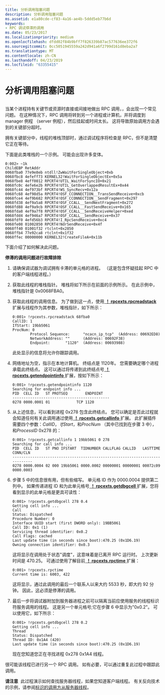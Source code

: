 ```yaml
---
title: 分析调用阻塞问题
description: 分析调用阻塞问题
ms.assetid: e1a80cde-cf83-4a16-ae4b-5ddd5eb77b6d
keywords:
- RPC 调试停滞的调用
ms.date: 05/23/2017
ms.localizationpriority: medium
ms.openlocfilehash: dfdd02f84b9bff7f826339b87ac577636ee372f6
ms.sourcegitcommit: 0cc5051945559a242d941a6f2799d161d8eba2a7
ms.translationtype: MT
ms.contentlocale: zh-CN
ms.lasthandoff: 04/23/2019
ms.locfileid: "63355415"
---
```

# <a name="analyzing-a-stuck-call-problem"></a>分析调用阻塞问题


## <span id="ddk_analyzing_a_stuck_call_problem_dbg"></span><span id="DDK_ANALYZING_A_STUCK_CALL_PROBLEM_DBG"></span>


当某个进程持有关键节或资源时直接或间接地做出 RPC 调用，，会出现一个常见问题。 在这种情况下，RPC 调用将转到另一个进程或计算机，并将调度到 manager 例程 （server 例程），然后挂起或时间太长。 这将导致原始调用方会遇到的关键部分超时。

拥有关键部分中，线程的堆栈顶部时，通过调试程序将检查是 RPC，但不是清楚它正在等待。

下面是此类堆栈的一个示例。 可能会出现许多变体。

```dbgcmd
0:002> ~1k
ChildEBP RetAddr
0068fba0 77e9e8eb ntdll!ZwWaitForSingleObject+0xb
0068fbc8 4efeff73 KERNEL32!WaitForSingleObjectEx+0x5a
0068fbe8 4eff0012 RPCRT4!UTIL_WaitForSyncIO+0x21
0068fc0c 4efe6e2b RPCRT4!UTIL_GetOverlappedResultEx+0x44
0068fc44 4ef973bf RPCRT4!WS_SyncRecv+0x12a
0068fc68 4ef98d5a RPCRT4!OSF_CCONNECTION__TransSendReceive+0xcb
0068fce4 4ef9b682 RPCRT4!OSF_CCONNECTION__SendFragment+0x297
0068fd38 4ef9a5a8 RPCRT4!OSF_CCALL__SendNextFragment+0x272
0068fd88 4ef9a9cb RPCRT4!OSF_CCALL__FastSendReceive+0x165
0068fda8 4ef9a7f8 RPCRT4!OSF_CCALL__SendReceiveHelper+0xed
0068fdd4 4ef946a7 RPCRT4!OSF_CCALL__SendReceive+0x37
0068fdf0 4efd56b3 RPCRT4!I_RpcSendReceive+0xc4
0068fe08 01002850 RPCRT4!NdrSendReceive+0x4f
0068ff40 01001f32 rtclnt+0x2850
0068ffb4 77e92ca8 rtclnt+0x1f32
0068ffec 00000000 KERNEL32!CreateFileA+0x11b
```

下面介绍了如何解决此问题。

 **停滞的调用问题进行故障排除**

1.  请确保调试器为调试拥有卡滞的单元格的进程。 （这是包含怀疑挂起 RPC 中的客户端线程进程。）

2.  获取此线程的堆栈指针。 堆栈将如下所示在前面的示例所示。 在此示例中，堆栈指针是 0x0068FBA0。

3.  获取此线程的调用信息。 为了做到这一点，使用[ **！ rpcexts.rpcreadstack** ](-rpcexts-rpcreadstack.md)扩展与线程作为其参数，堆栈指针，如下所示：

    ```dbgcmd
    0:001> !rpcexts.rpcreadstack 68fba0
    CallID: 1
    IfStart: 19bb5061
    ProcNum: 0
            Protocol Sequence:      "ncacn_ip_tcp"  (Address: 00692ED8)
            NetworkAddress: ""      (Address: 00692F38)
            Endpoint:       "1120"  (Address: 00693988)
    ```

    此处显示的信息将允许你跟踪调用。

4.  网络地址为空，指示在本地计算机。 终结点是 1120年。 您需要确定哪个进程承载此终结点。 这可以通过将传递到此终结点号[ **！ rpcexts.getendpointinfo** ](-rpcexts-getendpointinfo.md)扩展，按如下所示：

    ```dbgcmd
    0:001> !rpcexts.getendpointinfo 1120
    Searching for endpoint info ...
    PID  CELL ID   ST PROTSEQ        ENDPOINT
    --------------------------------------------
    0278 0000.0001 01            TCP 1120
    ```

5.  从上述信息，可以看到进程 0x278 包含此终结点。 您可以确定是否此过程就会知道任何有关此调用通过使用[ **！ rpcexts.getcallinfo** ](-rpcexts-getcallinfo.md)扩展。 此扩展插件需要四个参数：*CallID*， *IfStart*，和*ProcNum* （其中已找到在步骤 3 中），和*ProcessID* 0x278 的：

    ```dbgcmd
    0:001> !rpcexts.getcallinfo 1 19bb5061 0 278
    Searching for call info ...
    PID  CELL ID   ST PNO IFSTART  TIDNUMBER CALLFLAG CALLID   LASTTIME CONN/CLN
    ----------------------------------------------------------------------------
    0278 0000.0004 02 000 19bb5061 0000.0002 00000001 00000001 00072c09 0000.0003
    ```

6.  步骤 5 中的信息很有用，但有些缩写。 单元格 ID 作为 0000.0004 提供第二列中。 如果传递进程 ID 和为此单元格号[ **！ rpcexts.getdbgcell** ](-rpcexts-getdbgcell.md)扩展，您将看到显示的此单元格是更具可读性：

    ```dbgcmd
    0:001> !rpcexts.getdbgcell 278 0.4
    Getting cell info ...
    Call
    Status: Dispatched
    Procedure Number: 0
    Interface UUID start (first DWORD only): 19BB5061
    Call ID: 0x1 (1)
    Servicing thread identifier: 0x0.2
    Call Flags: cached
    Last update time (in seconds since boot):470.25 (0x1D6.19)
    Owning connection identifier: 0x0.3
    ```

    这将显示在调用处于状态"调度"，这意味着是已离开 RPC 运行时。 上次更新时间是 470.25。 可通过使用了解目前[ **！ rpcexts.rpctime** ](-rpcexts-rpctime.md)扩展：

    ```dbgcmd
    0:001> !rpcexts.rpctime
    Current time is: 6003, 422
    ```

    这将显示，通过此调用的最后一个联系人以来大约 5533 秒，即大约 92 分钟。 因此，这必须是停滞的调用。

7.  最后一步将调试器附加到服务器进程之前可以隔离当前应使用服务的线程标识符服务调用的线程。 这是另一个单元格号;它在步骤 6 中显示为"0x0.2"。 可以使用它，如下所示：

    ```dbgcmd
    0:001> !rpcexts.getdbgcell 278 0.2
    Getting cell info ...
    Thread
    Status: Dispatched
    Thread ID: 0x1A4 (420)
    Last update time (in seconds since boot):470.25 (0x1D6.19)
    ```

    现在您知道您正在寻找进程 0x278 0x1A4 线程。

很可能该线程已进行另一个 RPC 调用。 如有必要，可以通过重复此过程中跟踪此调用。

**请注意**  此过程演示如何查找服务器线程，如果您知道客户端线程。 有关反向技术的示例，请参阅[标识的调用方从服务器线程](identifying-the-caller-from-the-server-thread.md)。

 

 

 





